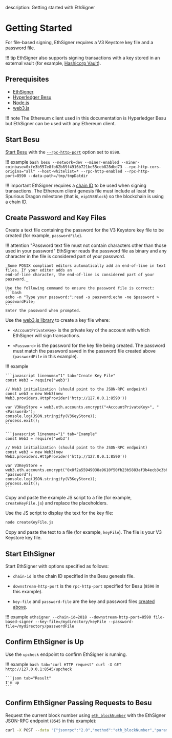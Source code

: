 description: Getting started with EthSigner
<!--- END of page meta data -->

# Getting Started 

For file-based signing, EthSigner requires a V3 Keystore key file and a password file.

!!! tip 
    EthSigner also supports signing transactions with a key stored in an external vault (for example, 
    [Hashicorp Vault](Hashicorp.md)).  

## Prerequisites 

* [EthSigner](../Installation/Install-Binaries.md)
* [Hyperledger Besu](https://besu.hyperledger.org/en/stable/HowTo/Get-Started/Install-Binaries/)
* [Node.js](https://nodejs.org/en/download/)
* [web3.js](https://github.com/ethereum/web3.js/)

!!! note
    The Ethereum client used in this documentation is Hyperledger Besu but EthSigner can be used with any Ethereum client.     

## Start Besu 

[Start Besu](https://besu.hyperledger.org/en/stable/HowTo/Get-Started/Starting-node/) with the 
[`--rpc-http-port`](https://besu.hyperledger.org/en/stable/Reference/CLI/CLI-Syntax/#rpc-http-port)
option set to `8590`. 

!!! example
    ```bash
    besu --network=dev --miner-enabled --miner-coinbase=0xfe3b557e8fb62b89f4916b721be55ceb828dbd73 --rpc-http-cors-origins="all" --host-whitelist=* --rpc-http-enabled --rpc-http-port=8590 --data-path=/tmp/tmpDatdir
    ```

!!! important 
    EthSigner requires a [chain ID](https://besu.hyperledger.org/en/stable/Concepts/NetworkID-And-ChainID/) to be 
    used when signing transactions. The Ethereum client genesis file must include at least the Spurious Dragon
    milestone (that is, `eip158Block`) so the blockchain is using a chain ID. 

## Create Password and Key Files 

Create a text file containing the password for the V3 Keystore key file to be created (for example, `passwordFile`). 

!!! attention "Password text file must not contain characters other than those used in your password"
    EthSigner reads the password file as binary and any character in the file is considered part
    of your password.
    
    _Some POSIX compliant editors automatically add an end-of-line in text files. If your editor adds an
    end-of-line character, the end-of-line is considered part of your password._
    
    Use the following command to ensure the password file is correct:
    ```bash
    echo -n "Type your password:";read -s password;echo -ne $password > passwordFile;
    ```
    Enter the password when prompted.

Use the [web3.js library](https://github.com/ethereum/web3.js/) to create a key file where: 

* `<AccountPrivateKey>` is the private key of the account with which EthSigner will sign transactions.  

* `<Password>` is the password for the key file being created. The password must match the password saved in the 
   password file created above (`passwordFile` in this example).

!!! example 

    ```javascript linenums="1" tab="Create Key File"
    const Web3 = require('web3')
    
    // Web3 initialization (should point to the JSON-RPC endpoint)
    const web3 = new Web3(new Web3.providers.HttpProvider('http://127.0.0.1:8590'))
    
    var V3KeyStore = web3.eth.accounts.encrypt("<AccountPrivateKey>", "<Password>");
    console.log(JSON.stringify(V3KeyStore));
    process.exit();
    ```
    
    ```javascript linenums="1" tab="Example"
    const Web3 = require('web3')
        
    // Web3 initialization (should point to the JSON-RPC endpoint)
    const web3 = new Web3(new Web3.providers.HttpProvider('http://127.0.0.1:8590'))
        
    var V3KeyStore = web3.eth.accounts.encrypt("0x8f2a55949038a9610f50fb23b5883af3b4ecb3c3bb792cbcefbd1542c692be63", "password");
    console.log(JSON.stringify(V3KeyStore));
    process.exit();
    ```
    
Copy and paste the example JS script to a file (for example, `createKeyFile.js`) and replace the placeholders. 

Use the JS script to display the text for the key file: 

```bash
node createKeyFile.js
```

Copy and paste the text to a file (for example, `keyFile`). The file is your V3 Keystore key file. 
    
## Start EthSigner

Start EthSigner with options specified as follows: 

* `chain-id` is the chain ID specified in the Besu genesis file. 

* `downstream-http-port` is the `rpc-http-port` specified for Besu (`8590` in this example). 

* `key-file` and `password-file` are the key and password files [created above](#create-password-and-key-files).  

!!! example
    ```
    ethsigner --chain-id=2018 --downstream-http-port=8590 file-based-signer --key-file=/mydirectory/keyFile --password-file=/mydirectory/passwordFile
    ```

## Confirm EthSigner is Up

Use the `upcheck` endpoint to confirm EthSigner is running.

!!! example
    ```bash tab="curl HTTP request"
    curl -X GET http://127.0.0.1:8545/upcheck
    ```
   
    ```json tab="Result"
    I'm up
    ```

## Confirm EthSigner Passing Requests to Besu 

Request the current block number using [`eth_blockNumber`](https://besu.hyperledger.org/en/stable/Reference/API-Methods/#eth_blocknumber) with the EthSigner JSON-RPC endpoint (`8545` in this example): 

```bash
curl -X POST --data '{"jsonrpc":"2.0","method":"eth_blockNumber","params":[],"id":51}' http://127.0.0.1:8545
```